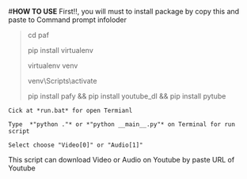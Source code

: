  #**HOW TO USE**
First!!, you will must to install package by copy this and paste to  Command prompt infoloder

>cd paf
>
> pip install virtualenv
>
>virtualenv venv
>
>venv\Scripts\activate
>
>pip install pafy && pip install youtube_dl && pip install pytube



`Cick at *run.bat* for open Termianl`

`Type  *"python ."* or *"python __main__.py"* on Terminal for run script`

`Select choose "Video[0]" or "Audio[1]"`


This script can download Video or Audio on Youtube by paste URL of Youtube
